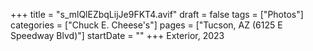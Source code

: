 +++
title = "s_mlQlEZbqLijJe9FKT4.avif"
draft = false
tags = ["Photos"]
categories = ["Chuck E. Cheese's"]
pages = ["Tucson, AZ (6125 E Speedway Blvd)"]
startDate = ""
+++
Exterior, 2023
